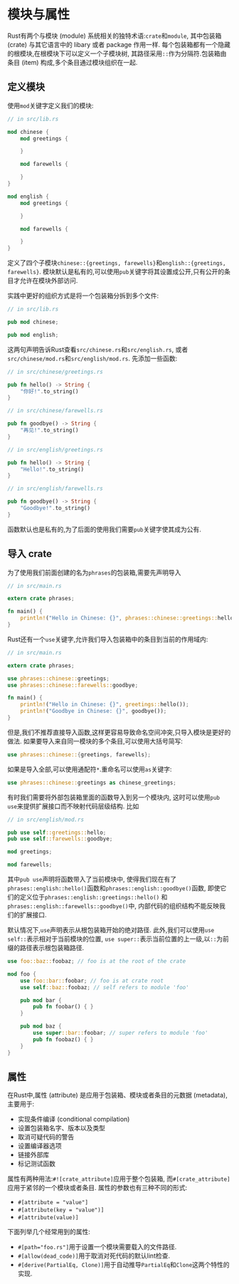 # 模块与属性

Rust有两个与模块 (module) 系统相关的独特术语:`crate`和`module`,
其中包装箱 (crate) 与其它语言中的 libary 或者 package 作用一样.
每个包装箱都有一个隐藏的根模块,在根模块下可以定义一个子模块树,
其路径采用`::`作为分隔符.包装箱由条目 (item) 构成,多个条目通过模块组织在一起.

## 定义模块

使用`mod`关键字定义我们的模块:

```rust
// in src/lib.rs

mod chinese {
    mod greetings {

    }

    mod farewells {

    }
}

mod english {
    mod greetings {

    }

    mod farewells {

    }
}
```
定义了四个子模块`chinese::{greetings, farewells}`和`english::{greetings, farewells}`.
模块默认是私有的,可以使用`pub`关键字将其设置成公开,只有公开的条目才允许在模块外部访问.

实践中更好的组织方式是将一个包装箱分拆到多个文件:

```rust
// in src/lib.rs

pub mod chinese;

pub mod english;
```
这两句声明告诉Rust查看`src/chinese.rs`和`src/english.rs`,
或者`src/chinese/mod.rs`和`src/english/mod.rs`.
先添加一些函数:

```rust
// in src/chinese/greetings.rs

pub fn hello() -> String {
    "你好!".to_string()
}
```

```rust
// in src/chinese/farewells.rs

pub fn goodbye() -> String {
    "再见!".to_string()
}
```

```rust
// in src/english/greetings.rs

pub fn hello() -> String {
    "Hello!".to_string()
}
```

```rust
// in src/english/farewells.rs

pub fn goodbye() -> String {
    "Goodbye!".to_string()
}
```
函数默认也是私有的,为了后面的使用我们需要`pub`关键字使其成为公有.

## 导入 crate

为了使用我们前面创建的名为`phrases`的包装箱,需要先声明导入

```rust
// in src/main.rs

extern crate phrases;

fn main() {
    println!("Hello in Chinese: {}", phrases::chinese::greetings::hello());
}
```

Rust还有一个`use`关键字,允许我们导入包装箱中的条目到当前的作用域内:

```rust
// in src/main.rs

extern crate phrases;

use phrases::chinese::greetings;
use phrases::chinese::farewells::goodbye;

fn main() {
    println!("Hello in Chinese: {}", greetings::hello());
    println!("Goodbye in Chinese: {}", goodbye());
}
```
但是,我们不推荐直接导入函数,这样更容易导致命名空间冲突,只导入模块是更好的做法.
如果要导入来自同一模块的多个条目,可以使用大括号简写:

```rust
use phrases::chinese::{greetings, farewells};
```
如果是导入全部,可以使用通配符`*`.重命名可以使用`as`关键字:

```rust
use phrases::chinese::greetings as chinese_greetings;
```

有时我们需要将外部包装箱里面的函数导入到另一个模块内,
这时可以使用`pub use`来提供扩展接口而不映射代码层级结构.
比如

```rust
// in src/english/mod.rs

pub use self::greetings::hello;
pub use self::farewells::goodbye;

mod greetings;

mod farewells;
```
其中`pub use`声明将函数带入了当前模块中,
使得我们现在有了`phrases::english::hello()`函数和`phrases::english::goodbye()`函数,
即使它们的定义位于`phrases::english::greetings::hello()`
和`phrases::english::farewells::goodbye()`中,
内部代码的组织结构不能反映我们的扩展接口.

默认情况下,`use`声明表示从根包装箱开始的绝对路径.
此外,我们可以使用`use self::`表示相对于当前模块的位置,
`use super::`表示当前位置的上一级,以`::`为前缀的路径表示根包装箱路径.

```rust
use foo::baz::foobaz; // foo is at the root of the crate

mod foo {
    use foo::bar::foobar; // foo is at crate root
    use self::baz::foobaz; // self refers to module 'foo'

    pub mod bar {
        pub fn foobar() { }
    }

    pub mod baz {
        use super::bar::foobar; // super refers to module 'foo'
        pub fn foobaz() { }
    }
}
```

## 属性

在Rust中,属性 (attribute) 是应用于包装箱、模块或者条目的元数据 (metadata),
主要用于:

* 实现条件编译 (conditional compilation)
* 设置包装箱名字、版本以及类型
* 取消可疑代码的警告
* 设置编译器选项
* 链接外部库
* 标记测试函数

属性有两种用法:`#![crate_attribute]`应用于整个包装箱,
而`#[crate_attribute]`应用于紧邻的一个模块或者条目.
属性的参数也有三种不同的形式:

* `#[attribute = "value"]`
* `#[attribute(key = "value")]`
* `#[attribute(value)]`

下面列举几个经常用到的属性:

* `#[path="foo.rs"]`用于设置一个模块需要载入的文件路径.
* `#[allow(dead_code)]`用于取消对死代码的默认lint检查.
* `#[derive(PartialEq, Clone)]`用于自动推导`PartialEq`和`Clone`这两个特性的实现.

